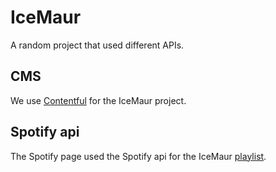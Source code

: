 # IceMaur

A random project that used different APIs.

## CMS
We use [Contentful](https://www.contentful.com/) for the IceMaur project.

## Spotify api
The Spotify page used the Spotify api for the IceMaur [playlist](https://open.spotify.com/playlist/1AFisGmwc7zEHbP3MZiyl1).  